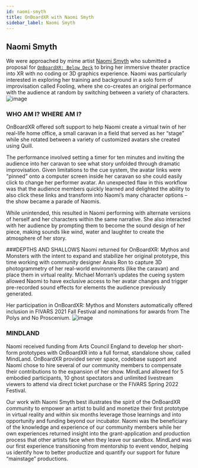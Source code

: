 ```yaml
---
id: naomi-smyth
title: OnBoardXR with Naomi Smyth
sidebar_label: Naomi Smyth
---
```


## Naomi Smyth

We were approached by mime artist [Naomi Smyth](https://everythingimmersive.com/organizer/naomi-smyth) who submitted a proposal for [`OnBoardXR: Below Deck`](/obxr2-below-deck) to bring her immersive theater practice into XR with no coding or 3D graphics experience. Naomi was particularly interested in exploring her training and background in a solo form of improvisation called Fooling, where she co-creates an original performance with the audience at random by switching between a variety of characters. ![image](https://user-images.githubusercontent.com/70774583/173257078-9f7e671c-cac9-452e-bc4a-2bea6d4b8243.png)

### WHO AM I? WHERE AM I?
OnBoardXR offered soft support to help Naomi create a virtual twin of her real-life home office, a small caravan in a field that served as her “stage” while she rotated between a variety of customized avatars she created using Quill. 

The performance involved setting a timer for ten minutes and inviting the audience into her caravan to see what story unfolded through dramatic improvisation. Given limitations to the cue system, the avatar links were “pinned” onto a computer screen inside her caravan so she could easily click to change her performer avatar. An unexpected flaw in this workflow was that the audience members quickly learned and delighted the ability to also click these links and transform into Naomi’s many character options – the show became a parade of Naomis. 

While unintended, this resulted in Naomi performing with alternate versions of herself and her characters within the same narrative. She also interacted with her audience by prompting them to become the sound design of her piece, making sounds like wind, water and laughter to create the atmosphere of her story.

###DEPTHS AND SHALLOWS
Naomi returned for OnBoardXR: Mythos and Monsters with the intent to expand and stabilize her original prototype, this time working with community designer Anais Ron to capture 3D photogrammetry of her real-world environments (like the caravan) and place them in virtual reality. Michael Morran’s updates the cueing system allowed Naomi to have exclusive access to her avatar changes and trigger pre-recorded sound effects for elements the audience previously generated. 

Her participation in OnBoardXR: Mythos and Monsters automatically offered inclusion in FIVARS 2021 Fall Festival and nominations for awards from The Polys and No Proscenium.
![image](https://user-images.githubusercontent.com/70774583/173257285-803e67de-569e-4a8e-aa26-0208e920f4ea.png)

### MINDLAND

Naomi received funding from Arts Council England to develop her short-form prototypes with OnBoardXR into a full format, standalone show, called MindLand. OnBoardXR provided server space, codebase support and Naomi chose to hire several of our community members to compensate their contributions to the expansion of her show. MindLand allowed for 5 embodied participants, 10 ghost spectators and unlimited livestream viewers to attend via direct ticket purchase or the FIVARS Spring 2022 Festival.

Our work with Naomi Smyth best illustrates the spirit of the OnBoardXR community to empower an artist to build and monetize their first prototype in virtual reality and within six months leverage those learnings and into opportunity and funding beyond our incubator. Naomi was the beneficiary of the knowledge and experience of our community members while her own experiences returned insight into the grant-application and production process that other artists face when they leave our sandbox. MindLand was our first experience transitioning from mentorship to event vendor, helping us identify how to better productize and quantify our support for future “mainstage” productions. 
